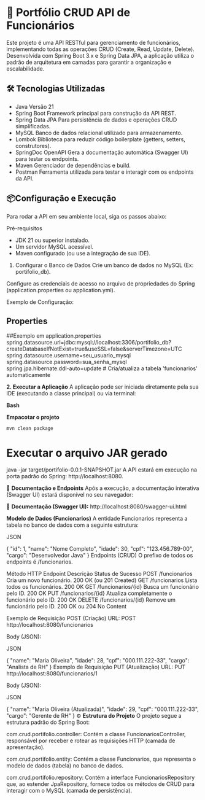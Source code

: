 # 🚀 Portfólio CRUD API de Funcionários

Este projeto é uma API RESTful para gerenciamento de funcionários, implementando todas as operações CRUD (Create, Read, Update, Delete). Desenvolvida com Spring Boot 3.x e Spring Data JPA, a aplicação utiliza o padrão de arquitetura em camadas para garantir a organização e escalabilidade.

## 🛠️ Tecnologias Utilizadas

* Java	Versão 21 <br>
* Spring Boot	Framework principal para construção da API REST. <br>
* Spring Data JPA	Para persistência de dados e operações CRUD simplificadas.<br>
* MySQL	Banco de dados relacional utilizado para armazenamento.<br>
* Lombok	Biblioteca para reduzir código boilerplate (getters, setters, construtores).<br>
* SpringDoc OpenAPI	Gera a documentação automática (Swagger UI) para testar os endpoints. <br>
* Maven	Gerenciador de dependências e build.<br>
* Postman	Ferramenta utilizada para testar e interagir com os endpoints da API.



## 📦Configuração e Execução

Para rodar a API em seu ambiente local, siga os passos abaixo:

Pré-requisitos

* JDK 21 ou superior instalado.
* Um servidor MySQL acessível.
* Maven configurado (ou use a integração de sua IDE).

1. Configurar o Banco de Dados
Crie um banco de dados no MySQL (Ex: portifolio_db).

Configure as credenciais de acesso no arquivo de propriedades do Spring (application.properties ou application.yml).

Exemplo de Configuração:

## Properties

 ##Exemplo em application.properties
spring.datasource.url=jdbc:mysql://localhost:3306/portifolio_db?createDatabaseIfNotExist=true&useSSL=false&serverTimezone=UTC <br>
spring.datasource.username=seu_usuario_mysql<br>
spring.datasource.password=sua_senha_mysql<br>
spring.jpa.hibernate.ddl-auto=update # Cria/atualiza a tabela 'funcionarios' automaticamente<br>

**2. Executar a Aplicação**
A aplicação pode ser iniciada diretamente pela sua IDE (executando a classe principal) ou via terminal:

**Bash**

 **Empacotar o projeto**
 
```mvn clean package ```

# Executar o arquivo JAR gerado
java -jar target/portifolio-0.0.1-SNAPSHOT.jar
A API estará em execução na porta padrão do Spring: http://localhost:8080.

🧭 **Documentação e Endpoints**
Após a execução, a documentação interativa (Swagger UI) estará disponível no seu navegador:

🔗 **Documentação (Swagger UI):** http://localhost:8080/swagger-ui.html

**Modelo de Dados (Funcionarios)**
A entidade Funcionarios representa a tabela no banco de dados com a seguinte estrutura:

JSON

{
  "id": 1,
  "name": "Nome Completo",
  "idade": 30,
  "cpf": "123.456.789-00",
  "cargo": "Desenvolvedor Java"
}
Endpoints (CRUD)
O prefixo de todos os endpoints é /funcionarios.

Método HTTP	Endpoint	Descrição	Status de Sucesso
POST	/funcionarios	Cria um novo funcionário.	200 OK (ou 201 Created)
GET	/funcionarios	Lista todos os funcionários.	200 OK
GET	/funcionarios/{id}	Busca um funcionário pelo ID.	200 OK
PUT	/funcionarios/{id}	Atualiza completamente o funcionário pelo ID.	200 OK
DELETE	/funcionarios/{id}	Remove um funcionário pelo ID.	200 OK ou 204 No Content


Exemplo de Requisição POST (Criação)
URL: POST http://localhost:8080/funcionarios

Body (JSON):

JSON

{
  "name": "Maria Oliveira",
  "idade": 28,
  "cpf": "000.111.222-33",
  "cargo": "Analista de RH"
}
Exemplo de Requisição PUT (Atualização)
URL: PUT http://localhost:8080/funcionarios/1

Body (JSON):

JSON

{
  "name": "Maria Oliveira (Atualizada)",
  "idade": 29,
  "cpf": "000.111.222-33",
  "cargo": "Gerente de RH"
}
⚙️ **Estrutura do Projeto**
O projeto segue a estrutura padrão do Spring Boot:

com.crud.portifolio.controller: Contém a classe FuncionariosController, responsável por receber e rotear as requisições HTTP (camada de apresentação).

com.crud.portifolio.entity: Contém a classe Funcionarios, que representa o modelo de dados (tabela) no banco de dados.

com.crud.portifolio.repository: Contém a interface FuncionariosRepository que, ao estender JpaRepository, fornece todos os métodos de CRUD para interagir com o MySQL (camada de persistência).
